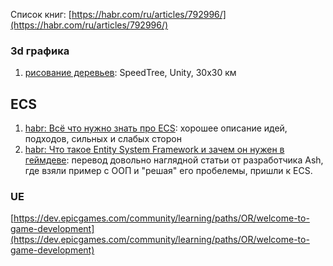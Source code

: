 Список книг: [https://habr.com/ru/articles/792996/](https://habr.com/ru/articles/792996/)


### 3d графика

1. [рисование деревьев](https://habr.com/ru/articles/483946/): SpeedTree, Unity, 30x30 км


## ECS

1. [habr: Всё что нужно знать про ECS](https://habr.com/ru/articles/665276/): хорошее описание идей, подходов, сильных и слабых сторон
2. [habr: Что такое Entity System Framework и зачем он нужен в геймдеве](https://habr.com/ru/articles/197920/): перевод довольно наглядной статьи от разработчика Ash, где взяли пример с ООП и "решая" его пробелемы, пришли к ECS.

### UE

[https://dev.epicgames.com/community/learning/paths/OR/welcome-to-game-development](https://dev.epicgames.com/community/learning/paths/OR/welcome-to-game-development)

